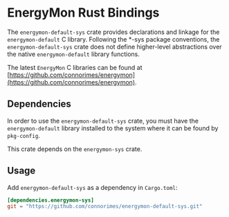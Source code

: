 # EnergyMon Rust Bindings

The `energymon-default-sys` crate provides declarations and linkage for the
`energymon-default` C library.
Following the *-sys package conventions, the `energymon-default-sys` crate does
not define higher-level abstractions over the native `energymon-default`
library functions.

The latest `EnergyMon` C libraries can be found at
[https://github.com/connorimes/energymon](https://github.com/connorimes/energymon).

## Dependencies

In order to use the `energymon-default-sys` crate, you must have the
`energymon-default` library installed to the system where it can be found by
`pkg-config`.

This crate depends on the `energymon-sys` crate.

## Usage
Add `energymon-default-sys` as a dependency in `Cargo.toml`:

```toml
[dependencies.energymon-sys]
git = "https://github.com/connorimes/energymon-default-sys.git"
```
